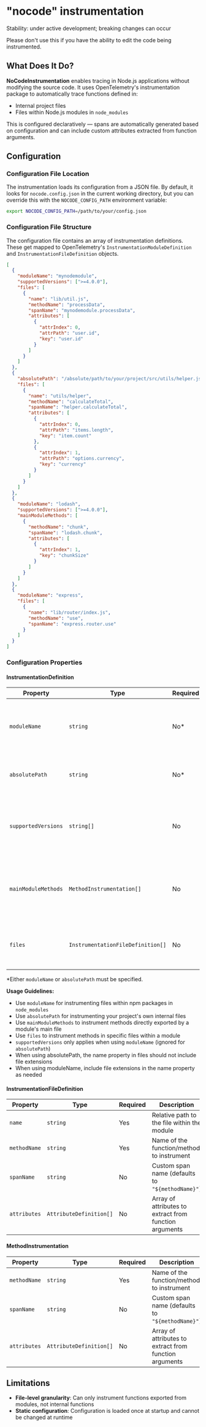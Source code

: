# "nocode" instrumentation

Stability: under active development; breaking changes can occur

Please don't use this if you have the ability to edit the code being instrumented.

## What Does It Do?

**NoCodeInstrumentation** enables tracing in Node.js applications without modifying the source code. It uses OpenTelemetry's instrumentation package to automatically trace functions defined in:
- Internal project files
- Files within Node.js modules in `node_modules`

This is configured declaratively — spans are automatically generated based on configuration and can include custom attributes extracted from function arguments.

## Configuration

### Configuration File Location

The instrumentation loads its configuration from a JSON file. By default, it looks for `nocode.config.json` in the current working directory, but you can override this with the `NOCODE_CONFIG_PATH` environment variable:

```bash
export NOCODE_CONFIG_PATH=/path/to/your/config.json
```

### Configuration File Structure

The configuration file contains an array of instrumentation definitions. These get mapped to OpenTelemetry's `InstrumentationModuleDefinition` and `InstrumentationFileDefinition` objects.

```json
[
  {
    "moduleName": "mynodemodule",
    "supportedVersions": [">=4.0.0"],
    "files": [
      {
        "name": "lib/util.js",
        "methodName": "processData",
        "spanName": "mynodemodule.processData",
        "attributes": [
          {
            "attrIndex": 0,
            "attrPath": "user.id",
            "key": "user.id"
          }
        ]
      }
    ]
  },
  {
    "absolutePath": "/absolute/path/to/your/project/src/utils/helper.js",
    "files": [
      {
        "name": "utils/helper",
        "methodName": "calculateTotal",
        "spanName": "helper.calculateTotal",
        "attributes": [
          {
            "attrIndex": 0,
            "attrPath": "items.length",
            "key": "item.count"
          },
          {
            "attrIndex": 1,
            "attrPath": "options.currency",
            "key": "currency"
          }
        ]
      }
    ]
  },
  {
    "moduleName": "lodash",
    "supportedVersions": [">=4.0.0"],
    "mainModuleMethods": [
      {
        "methodName": "chunk",
        "spanName": "lodash.chunk",
        "attributes": [
          {
            "attrIndex": 1,
            "key": "chunkSize"
          }
        ]
      }
    ]
  },
  {
    "moduleName": "express",
    "files": [
      {
        "name": "lib/router/index.js",
        "methodName": "use",
        "spanName": "express.router.use"
      }
    ]
  }
]
```

### Configuration Properties

#### InstrumentationDefinition

| Property | Type | Required | Description |
|----------|------|----------|-------------|
| `moduleName` | `string` | No* | Name of the npm module to instrument (e.g., "express", "lodash") |
| `absolutePath` | `string` | No* | Absolute path to a specific file to instrument |
| `supportedVersions` | `string[]` | No | Array of supported version ranges (defaults to `["*"]`). Only applies to `moduleName` |
| `mainModuleMethods` | `MethodInstrumentation[]` | No | Array of methods to instrument on the main module export (only applies to `moduleName`) |
| `files` | `InstrumentationFileDefinition[]` | No | Array of files within the module/path to instrument |

*Either `moduleName` or `absolutePath` must be specified.

**Usage Guidelines:**
- Use `moduleName` for instrumenting files within npm packages in `node_modules`
- Use `absolutePath` for instrumenting your project's own internal files
- Use `mainModuleMethods` to instrument methods directly exported by a module's main file
- Use `files` to instrument methods in specific files within a module
- `supportedVersions` only applies when using `moduleName` (ignored for `absolutePath`)
- When using absolutePath, the name property in files should not include file extensions
- When using moduleName, include file extensions in the name property as needed

#### InstrumentationFileDefinition

| Property | Type | Required | Description |
|----------|------|----------|-------------|
| `name` | `string` | Yes | Relative path to the file within the module |
| `methodName` | `string` | Yes | Name of the function/method to instrument |
| `spanName` | `string` | No | Custom span name (defaults to `"${methodName}"`) |
| `attributes` | `AttributeDefinition[]` | No | Array of attributes to extract from function arguments |

#### MethodInstrumentation

| Property | Type | Required | Description |
|----------|------|----------|-------------|
| `methodName` | `string` | Yes | Name of the function/method to instrument |
| `spanName` | `string` | No | Custom span name (defaults to `"${methodName}"`) |
| `attributes` | `AttributeDefinition[]` | No | Array of attributes to extract from function arguments |

## Limitations

- **File-level granularity**: Can only instrument functions exported from modules, not internal functions
- **Static configuration**: Configuration is loaded once at startup and cannot be changed at runtime
